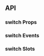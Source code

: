 ## API

### switch Props

<field-table :data="switchProps"/>

### switch Events

<field-table :data="switchEvents" type="emits" />

### switch Slots

<field-table :data="switchSlots" :showDefaultValue="false" type="slots"/>

<script setup>
import { ref } from 'vue';

const switchProps = ref([
  {
    name: 'model-value (v-model)',
    desc: '绑定值',
    type: 'string|number|boolean',
    value: '-',
  },
  {
    name: 'default-checked',
    desc: '默认选中状态（非受控状态）',
    type: 'boolean',
    value: '`false`',
  },
  {
    name: 'disabled',
    desc: '是否禁用',
    type: 'boolean',
    value: '`false`',
  },
  {
    name: 'loading',
    desc: '是否为加载中状态',
    type: 'boolean',
    value: '`false`',
  },
  {
    name: 'type',
    desc: '开关的类型',
    type: "'circle' | 'round' | 'line'",
    value: "'circle'",
  },
  {
    name: 'size',
    desc: '开关的大小',
    type: "'small' | 'medium'",
    value: "'medium'",
  },
  {
    name: 'checked-value',
    desc: '选中时的值',
    type: 'string|number|boolean',
    value: 'true',
  },
  {
    name: 'unchecked-value',
    desc: '未选中时的值',
    type: 'string|number|boolean',
    value: 'false)',
  },
  {
    name: 'checked-color',
    desc: '选中时的开关颜色',
    type: 'string',
    value: '-',
  },
  {
    name: 'unchecked-color',
    desc: '未选中时的开关颜色',
    type: 'string',
    value: '-',
  },
  {
    name: 'before-change',
    desc: 'switch 状态改变前的钩子， 返回 false 或者返回 Promise 且被 reject 则停止切换。',
    type: '( newValue: string | number | boolean) => Promise<boolean | void> | boolean | void',
    value: '-',
  },
  {
    name: 'checked-text',
    desc: '打开状态时的文案（type=\'line\'和size=\'small\'时不生效）',
    type: 'string',
    value: '-',
  },
  {
    name: 'unchecked-text',
    desc: '关闭状态时的文案（type=\'line\'和size=\'small\'时不生效）',
    type: 'string',
    value: '-',
  },
]);

const switchEvents = ref([
  {
    name: 'change',
    desc: '值改变时触发',
    type: '(value: boolean | string | number, ev: Event) => void',
  },
  {
    name: 'focus',
    desc: '组件获得焦点时触发',
    type: '(ev: FocusEvent) => void',
  },
  {
    name: 'blur',
    desc: '组件失去焦点时触发',
    type: '(ev: FocusEvent) => void',
  },
]);

const switchSlots = ref([
  {
    name: 'checked-icon',
    desc: '打开状态时，按钮上的图标',
  },
  {
    name: 'unchecked-icon',
    desc: '关闭状态时，按钮上的图标',
  },
  {
    name: 'checked',
    desc: '打开状态时的文案（type=\'line\'和size=\'small\'时不生效）',
  },
  {
    name: 'unchecked',
    desc: '关闭状态时的文案（type=\'line\'和size=\'small\'时不生效）',
  },
]);
</script>
